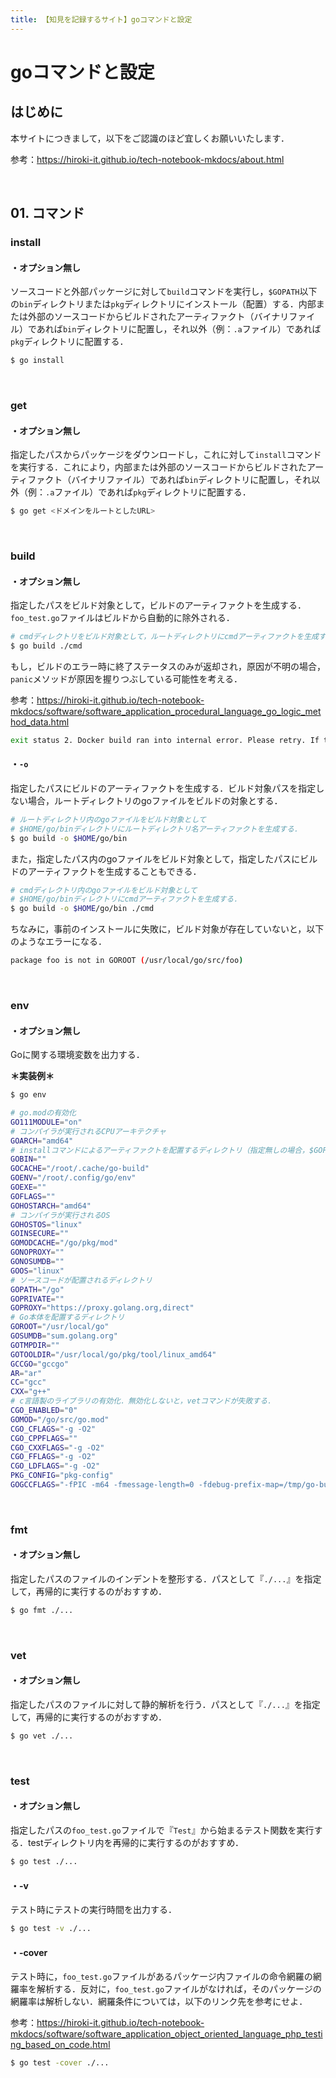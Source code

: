 ```yaml
---
title: 【知見を記録するサイト】goコマンドと設定
---
```


# goコマンドと設定

## はじめに

本サイトにつきまして，以下をご認識のほど宜しくお願いいたします．

参考：https://hiroki-it.github.io/tech-notebook-mkdocs/about.html

<br>

## 01. コマンド

### install

#### ・オプション無し

ソースコードと外部パッケージに対して```build```コマンドを実行し，```$GOPATH```以下の```bin```ディレクトリまたは```pkg```ディレクトリにインストール（配置）する．内部または外部のソースコードからビルドされたアーティファクト（バイナリファイル）であれば```bin```ディレクトリに配置し，それ以外（例：```.a```ファイル）であれば```pkg```ディレクトリに配置する．

```bash
$ go install
```

<br>

### get

#### ・オプション無し

指定したパスからパッケージをダウンロードし，これに対して```install```コマンドを実行する．これにより，内部または外部のソースコードからビルドされたアーティファクト（バイナリファイル）であれば```bin```ディレクトリに配置し，それ以外（例：```.a```ファイル）であれば```pkg```ディレクトリに配置する．

```bash
$ go get <ドメインをルートとしたURL>
```

<br>

### build

#### ・オプション無し

指定したパスをビルド対象として，ビルドのアーティファクトを生成する．```foo_test.go```ファイルはビルドから自動的に除外される．

```bash
# cmdディレクトリをビルド対象として，ルートディレクトリにcmdアーティファクトを生成する．
$ go build ./cmd
```

もし，ビルドのエラー時に終了ステータスのみが返却され，原因が不明の場合，```panic```メソッドが原因を握りつぶしている可能性を考える．

参考：https://hiroki-it.github.io/tech-notebook-mkdocs/software/software_application_procedural_language_go_logic_method_data.html

```bash
exit status 2. Docker build ran into internal error. Please retry. If this keeps happening, please open an issue..
```

#### ・```-o```

指定したパスにビルドのアーティファクトを生成する．ビルド対象パスを指定しない場合，ルートディレクトリのgoファイルをビルドの対象とする．

```bash
# ルートディレクトリ内のgoファイルをビルド対象として
# $HOME/go/binディレクトリにルートディレクトリ名アーティファクトを生成する．
$ go build -o $HOME/go/bin
```

また，指定したパス内のgoファイルをビルド対象として，指定したパスにビルドのアーティファクトを生成することもできる．

```bash
# cmdディレクトリ内のgoファイルをビルド対象として
# $HOME/go/binディレクトリにcmdアーティファクトを生成する．
$ go build -o $HOME/go/bin ./cmd
```

 ちなみに，事前のインストールに失敗に，ビルド対象が存在していないと，以下のようなエラーになる．

```bash
package foo is not in GOROOT (/usr/local/go/src/foo)
```

<br>

### env

#### ・オプション無し

Goに関する環境変数を出力する．

**＊実装例＊**

```bash
$ go env

# go.modの有効化
GO111MODULE="on"
# コンパイラが実行されるCPUアーキテクチャ
GOARCH="amd64"
# installコマンドによるアーティファクトを配置するディレクトリ（指定無しの場合，$GOPATH/bin）
GOBIN=""
GOCACHE="/root/.cache/go-build"
GOENV="/root/.config/go/env"
GOEXE=""
GOFLAGS=""
GOHOSTARCH="amd64"
# コンパイラが実行されるOS
GOHOSTOS="linux"
GOINSECURE=""
GOMODCACHE="/go/pkg/mod"
GONOPROXY=""
GONOSUMDB=""
GOOS="linux"
# ソースコードが配置されるディレクトリ
GOPATH="/go"
GOPRIVATE=""
GOPROXY="https://proxy.golang.org,direct"
# Go本体を配置するディレクトリ
GOROOT="/usr/local/go"
GOSUMDB="sum.golang.org"
GOTMPDIR=""
GOTOOLDIR="/usr/local/go/pkg/tool/linux_amd64"
GCCGO="gccgo"
AR="ar"
CC="gcc"
CXX="g++"
# c言語製のライブラリの有効化．無効化しないと，vetコマンドが失敗する．
CGO_ENABLED="0"
GOMOD="/go/src/go.mod"
CGO_CFLAGS="-g -O2"
CGO_CPPFLAGS=""
CGO_CXXFLAGS="-g -O2"
CGO_FFLAGS="-g -O2"
CGO_LDFLAGS="-g -O2"
PKG_CONFIG="pkg-config"
GOGCCFLAGS="-fPIC -m64 -fmessage-length=0 -fdebug-prefix-map=/tmp/go-build887404645=/tmp/go-build -gno-record-gcc-switches"
```

<br>

### fmt

#### ・オプション無し

指定したパスのファイルのインデントを整形する．パスとして『```./...```』を指定して，再帰的に実行するのがおすすめ．

```bash
$ go fmt ./...
```

<br>

### vet

#### ・オプション無し

指定したパスのファイルに対して静的解析を行う．パスとして『```./...```』を指定して，再帰的に実行するのがおすすめ．

```bash
$ go vet ./...
```

<br>

### test

#### ・オプション無し

指定したパスの```foo_test.go```ファイルで『```Test```』から始まるテスト関数を実行する．testディレクトリ内を再帰的に実行するのがおすすめ．

```bash
$ go test ./...
```

#### ・-v

テスト時にテストの実行時間を出力する．

```bash
$ go test -v ./...
```

#### ・-cover

テスト時に，```foo_test.go```ファイルがあるパッケージ内ファイルの命令網羅の網羅率を解析する．反対に，```foo_test.go```ファイルがなければ，そのパッケージの網羅率は解析しない．網羅条件については，以下のリンク先を参考にせよ．

参考：https://hiroki-it.github.io/tech-notebook-mkdocs/software/software_application_object_oriented_language_php_testing_based_on_code.html

```bash
$ go test -cover ./...
```

